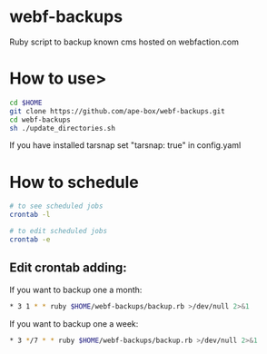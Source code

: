 webf-backups
============

Ruby script to backup known cms hosted on webfaction.com

# How to use>

```sh
cd $HOME
git clone https://github.com/ape-box/webf-backups.git
cd webf-backups
sh ./update_directories.sh
````

If you have installed tarsnap set "tarsnap: true" in config.yaml

# How to schedule

```sh
# to see scheduled jobs
crontab -l

# to edit scheduled jobs
crontab -e
````

## Edit crontab adding:
If you want to backup one a month:
```sh
* 3 1 * * ruby $HOME/webf-backups/backup.rb >/dev/null 2>&1
````

If you want to backup one a week:
```sh
* 3 */7 * * ruby $HOME/webf-backups/backup.rb >/dev/null 2>&1
````

